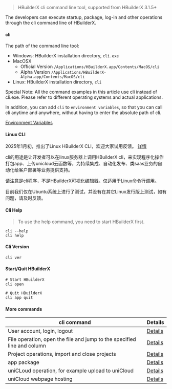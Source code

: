> HBuilderX cli command line tool, supported from HBuilderX 3.1.5+

The developers can execute startup, package, log-in and other operations through the cli command line of HBuilderX.

#### cli

The path of the command line tool:

- Windows: HBuilderX installation directory, `cli.exe`
- MacOSX
    - Official Version `/Applications/HBuilderX.app/Contents/MacOS/cli`
    - Alpha Version `/Applications/HBuilderX-Alpha.app/Contents/MacOS/cli`
- Linux: HBuilderX installation directory, `cli`

Special Note: All the command examples in this article use cli instead of cli.exe. Please refer to different operating systems and actual applications.

In addition, you can add `cli` to `environment variables`, so that you can call cli anytime and anywhere, without having to enter the absolute path of cli.

[Environment Variables](/cli/env)

#### Linux CLI

2025年1月初，推出了Linux HBuilderX CLI，欢迎大家试用反馈。 [详情](https://ask.dcloud.net.cn/article/41469)

cli的用途是让开发者可以在linux服务器上调用HBuilderX cli，来实现程序化操作打包app、上传unicloud云函数等，为持续集成、自动化发布、类saas业务的自动化给客户部署等业务提供支持。

请注意是cli程序，不是HBuilderX可视化编辑器。仅适用于Linux命令行调用。

目前我们仅在Ubuntu系统上进行了测试，并没有在其它Linux发行版上测试，如有问题，请及时反馈。

#### Cli Help

> To use the help command, you need to start HBuilderX first.

```shell
cli --help
cli help
```

#### Cli Version

```shell
cli ver
```

#### Start/Quit HBuilderX

```shell
# Start HBuilderX
cli open

# Quit HBuilderX
cli app quit
```

#### More commands

|cli command												|Details													|
|--															|--														|
|User account, login, logout			|[Details](/cli/user)						|
|File operation, open the file and jump to the specified line and column				|[Details](/cli/file)					|
|Project operations, import and close projects				|[Details](/cli/project)					|
|app package												|[Details](/cli/pack)						|
|uniCLoud operation, for example upload to uniCloud	|[Details](/cli/uniCloud)				|
|uniCloud webpage hosting					|[Details](/cli/uniCloud-hosting)|

